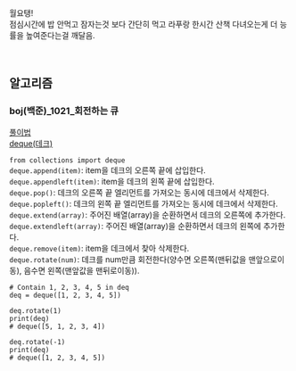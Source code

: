 월요탱!    
점심시간에 밥 안먹고 잠자는것 보다 간단히 먹고 라푸랑 한시간 산책 다녀오는게 더 능률을 높여준다는걸 깨달음.

<br>

알고리즘
------

### boj(백준)_1021_회전하는 큐
[풀이법](https://inspirit941.tistory.com/176)      
[deque(데크)](https://chaewonkong.github.io/posts/python-deque.html)        

```from collections import deque```       
```deque.append(item)```: item을 데크의 오른쪽 끝에 삽입한다.   
```deque.appendleft(item)```: item을 데크의 왼쪽 끝에 삽입한다.   
```deque.pop()```: 데크의 오른쪽 끝 엘리먼트를 가져오는 동시에 데크에서 삭제한다.   
```deque.popleft()```: 데크의 왼쪽 끝 엘리먼트를 가져오는 동시에 데크에서 삭제한다.   
```deque.extend(array)```: 주어진 배열(array)을 순환하면서 데크의 오른쪽에 추가한다.    
```deque.extendleft(array)```: 주어진 배열(array)을 순환하면서 데크의 왼쪽에 추가한다.   
```deque.remove(item)```: item을 데크에서 찾아 삭제한다.     
```deque.rotate(num)```: 데크를 num만큼 회전한다(양수면 오른쪽(맨뒤값을 맨앞으로이동), 음수면 왼쪽(맨앞값을 맨뒤로이동)).

```
# Contain 1, 2, 3, 4, 5 in deq
deq = deque([1, 2, 3, 4, 5])

deq.rotate(1)
print(deq)
# deque([5, 1, 2, 3, 4])

deq.rotate(-1)
print(deq)
# deque([1, 2, 3, 4, 5])
```
